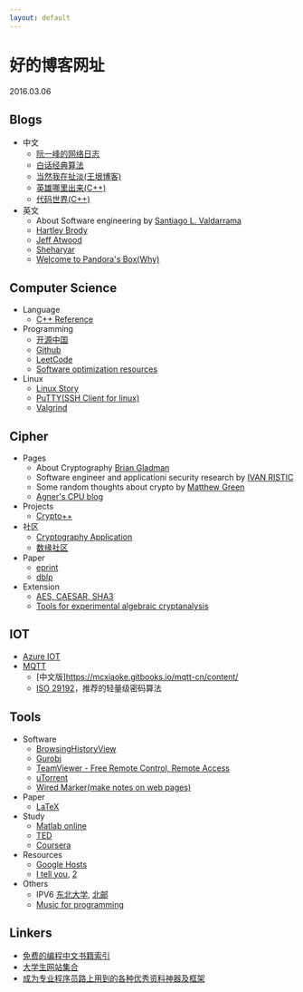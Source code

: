 ```yaml
---
layout: default
---
```


# 好的博客网址
2016.03.06

## Blogs
  * 中文
    + [阮一峰的网络日志](http://www.ruanyifeng.com/blog/archives.html)
    + [白话经典算法](http://blog.csdn.net/column/details/algorithm-easyword.html)
    + [当然我在扯淡(王垠博客)](http://www.yinwang.org/)
    + [英雄哪里出来(C++)](http://www.cppblog.com/menjitianya/)
    + [代码世界(C++)](http://github.tiankonguse.com/index.html)
  * 英文
    + About Software engineering by [Santiago L. Valdarrama](http://www.shiftedup.com/archive)
    + [Hartley Brody](https://blog.hartleybrody.com/)
    + [Jeff Atwood](https://blog.codinghorror.com/)
    + [Sheharyar](https://sheharyar.me/)
    + [Welcome to Pandora's Box(Why)](http://hustcalm.me/)

## Computer Science
  * Language
    + [C++ Reference](http://en.cppreference.com/w/cpp)
  * Programming
    + [开源中国](https://git.oschina.net/)
    + [Github](https://github.com/)
    + [LeetCode](https://leetcode.com/problemset/algorithms/)
    + [Software optimization resources](http://www.agner.org/optimize/)
  * Linux
    + [Linux Story](http://www.linuxstory.org/)
    + [PuTTY(SSH Client for linux)](http://www.chiark.greenend.org.uk/~sgtatham/putty/)
    + [Valgrind](http://valgrind.org/)

## Cipher
  * Pages
    + About Cryptography [Brian Gladman](http://www.gladman.me.uk/)
    + Software engineer and applicationi security research by [IVAN RISTIC](https://blog.ivanristic.com/)
    + Some random thoughts about crypto by [Matthew Green](http://blog.cryptographyengineering.com/2016_08_01_archive.html)
    + [Agner's CPU blog](http://www.agner.org/optimize/blog)
  * Projects
    + [Crypto++](https://www.cryptopp.com)
  * 社区
    + [Cryptography Application](https://crypto.stackexchange.com/)
    + [数缘社区](http://www.mathmagic.cn/)
  * Paper
    + [eprint](https://eprint.iacr.org/complete/)
    + [dblp](http://dblp.uni-trier.de/)
  * Extension
    + [AES, CAESAR, SHA3](https://competitions.cr.yp.to)
    + [Tools for experimental algebraic cryptanalysis](http://www.cryptosystem.net/aes/tools.html)

## IOT
  * [Azure IOT](http://azure.github.io/azure-iot-sdks/)
  * [MQTT](http://mqtt.org/)
    + [中文版]https://mcxiaoke.gitbooks.io/mqtt-cn/content/
    + [ISO 29192](https://www.iso.org/obp/ui/#iso:std:iso-iec:29192:-1:ed-1:v1:en)，推荐的轻量级密码算法

## Tools
  * Software
    + [BrowsingHistoryView](http://www.nirsoft.net/utils/browsing_history_view.html)
    + [Gurobi](http://www.gurobi.com)
    + [TeamViewer - Free Remote Control, Remote Access](https://www.teamviewer.com/en/index.aspx)
    + [uTorrent](http://www.utorrent.com)
    + [Wired Marker(make notes on web pages)](http://www.wired-marker.org/en/)
  * Paper
    + [LaTeX](https://latex-project.org/ftp.html)
  * Study
    + [Matlab online](https://octave-online.net/)
    + [TED](https://www.ted.com/)
    + [Coursera](https://www.coursera.org/)
  * Resources
    + [Google Hosts](http://googlehost.lofter.com/)
    + [I tell you](http://itellyou.cn), [2](http://www.msdn.hk)
  * Others
    + IPV6 [东北大学](http://hdtv.neu6.edu.cn/), [北邮](https://tv.byr.cn/desktop/)
    + [Music for programming](http://musicforprogramming.net)


## Linkers
  * [免费的编程中文书籍索引](https://github.com/justjavac/free-programming-books-zh_CN)
  * [大学生网站集合](https://github.com/Xuanwo/WebsitesForStudents)
  * [成为专业程序员路上用到的各种优秀资料神器及框架](http://www.cnblogs.com/jasondan/p/6380597.html)
